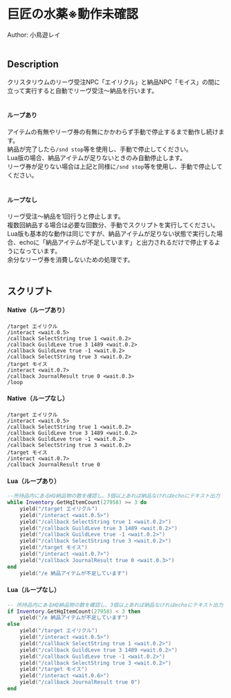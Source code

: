 # 巨匠の水薬※動作未確認<br/>
Author: 小鳥遊レイ
<br/>
<br/>

## Description<br/>
クリスタリウムのリーヴ受注NPC「エイリクル」と納品NPC「モイス」の間に立って実行すると自動でリーヴ受注～納品を行います。<br/>
<br/>
#### ループあり<br/>
アイテムの有無やリーヴ券の有無にかかわらず手動で停止するまで動作し続けます。<br/>
納品が完了したら`/snd stop`等を使用し、手動で停止してください。<br/>
Lua版の場合、納品アイテムが足りないときのみ自動停止します。<br/>
リーヴ券が足りない場合は上記と同様に`/snd stop`等を使用し、手動で停止してください。<br/>
<br/>

#### ループなし<br/>
リーヴ受注～納品を1回行うと停止します。<br/>
複数回納品する場合は必要な回数分、手動でスクリプトを実行してください。<br/>
Lua版も基本的な動作は同じですが、納品アイテムが足りない状態で実行した場合、echoに「納品アイテムが不足しています」と出力されるだけで停止するようになっています。<br/>
余分なリーヴ券を消費しないための処理です。<br/>
<br/>

## スクリプト<br/>
#### Native（ループあり）<!-- ※動作未確認 -->
```
/target エイリクル
/interact <wait.0.5>
/callback SelectString true 1 <wait.0.2>
/callback GuildLeve true 3 1489 <wait.0.2>
/callback GuildLeve true -1 <wait.0.2>
/callback SelectString true 3 <wait.0.2>
/target モイス
/interact <wait.0.7>
/callback JournalResult true 0 <wait.0.3>
/loop
```
#### Native（ループなし）<!-- ※動作未確認 -->
```
/target エイリクル
/interact <wait.0.5>
/callback SelectString true 1 <wait.0.2>
/callback GuildLeve true 3 1489 <wait.0.2>
/callback GuildLeve true -1 <wait.0.2>
/callback SelectString true 3 <wait.0.2>
/target モイス
/interact <wait.0.7>
/callback JournalResult true 0
```
#### Lua（ループあり）<!-- ※動作未確認 -->
```Lua
--所持品内にあるHQ納品物の数を確認し、3個以上あれば納品なければechoにテキスト出力
while Inventory.GetHqItemCount(27958) >= 3 do
    yield("/target エイリクル")
    yield("/interact <wait.0.5>")
    yield("/callback SelectString true 1 <wait.0.2>")
    yield("/callback GuildLeve true 3 1489 <wait.0.2>")
    yield("/callback GuildLeve true -1 <wait.0.2>")
    yield("/callback SelectString true 3 <wait.0.2>")
    yield("/target モイス")
    yield("/interact <wait.0.7>")
    yield("/callback JournalResult true 0 <wait.0.3>")
end
    yield("/e 納品アイテムが不足しています")
```
#### Lua（ループなし）<!-- ※動作未確認 -->
```Lua
-- 所持品内にあるHQ納品物の数を確認し、3個以上あれば納品なければechoにテキスト出力
if Inventory.GetHqItemCount(27958) < 3 then
    yield("/e 納品アイテムが不足しています")
else
    yield("/target エイリクル")
    yield("/interact <wait.0.5>")
    yield("/callback SelectString true 1 <wait.0.2>")
    yield("/callback GuildLeve true 3 1489 <wait.0.2>")
    yield("/callback GuildLeve true -1 <wait.0.2>")
    yield("/callback SelectString true 3 <wait.0.2>")
    yield("/target モイス")
    yield("/interact <wait.0.6>")
    yield("/callback JournalResult true 0")
end
```